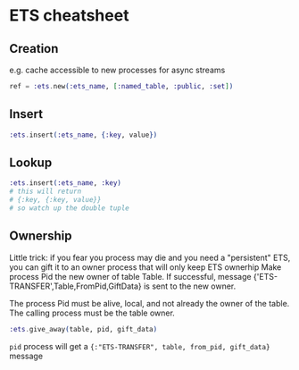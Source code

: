 # ETS cheatsheet

## Creation

e.g. cache accessible to new processes for async streams

``` elixir
ref = :ets.new(:ets_name, [:named_table, :public, :set])
```

## Insert

``` elixir
:ets.insert(:ets_name, {:key, value})
```


## Lookup

``` elixir
:ets.insert(:ets_name, :key)
# this will return
# {:key, {:key, value}}
# so watch up the double tuple
```

## Ownership

Little trick: if you fear you process may die and you need a "persistent" ETS, you can gift it to an owner process that will only keep ETS ownerhip
Make process Pid the new owner of table Table. If successful, message {'ETS-TRANSFER',Table,FromPid,GiftData} is sent to the new owner.

The process Pid must be alive, local, and not already the owner of the table. The calling process must be the table owner.

``` elixir
:ets.give_away(table, pid, gift_data)
```

`pid` process will get a `{:"ETS-TRANSFER", table, from_pid, gift_data}` message

